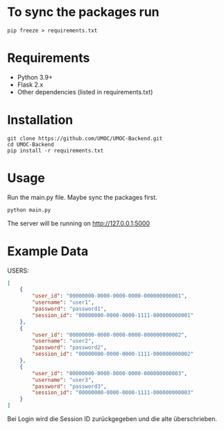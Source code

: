 # To sync the packages run 
```
pip freeze > requirements.txt
```

# Requirements
- Python 3.9+
- Flask 2.x
- Other dependencies (listed in requirements.txt)

# Installation
```
git clone https://github.com/UMOC/UMOC-Backend.git
cd UMOC-Backend
pip install -r requirements.txt
```

# Usage

Run the main.py file. Maybe sync the packages first.
```py
python main.py
```
The server will be running on http://127.0.0.1:5000

# Example Data

USERS:
```json
[
    {
        "user_id": "00000000-0000-0000-0000-000000000001",
        "username": "user1",
        "password": "password1",
        "session_id": "00000000-0000-0000-1111-000000000001"
    },
    {
        "user_id": "00000000-0000-0000-0000-000000000002",
        "username": "user2",
        "password": "password2",
        "session_id": "00000000-0000-0000-1111-000000000002"
    },
    {
        "user_id": "00000000-0000-0000-0000-000000000003",
        "username": "user3",
        "password": "password3",
        "session_id": "00000000-0000-0000-1111-000000000003"
    }
]
```
Bei Login wird die Session ID zurückgegeben und die alte überschrieben.


